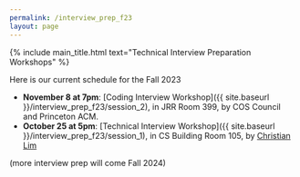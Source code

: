 ```yaml
---
permalink: /interview_prep_f23
layout: page
---
```


{% include main_title.html text="Technical Interview Preparation Workshops" %}

Here is our current schedule for the Fall 2023

 * **November 8 at 7pm**: [Coding Interview Workshop]({{ site.baseurl }}/interview_prep_f23/session_2), in JRR Room 399, by COS Council and Princeton ACM.
 * **October 25 at 5pm**: [Technical Interview Workshop]({{ site.baseurl }}/interview_prep_f23/session_1), in CS Building Room 105, by [Christian Lim](https://www.yongwhan.io/)

(more interview prep will come Fall 2024)